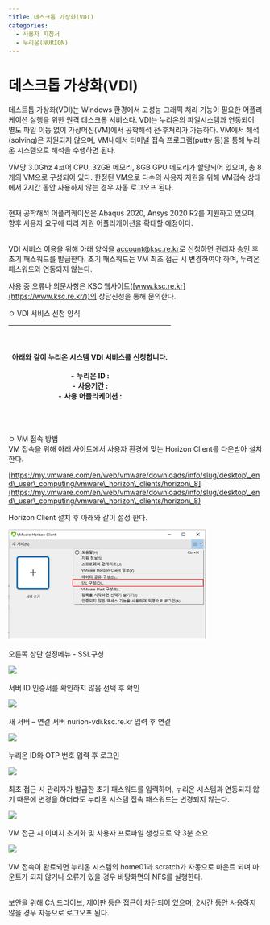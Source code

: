 ```yaml
---
title: 데스크톱 가상화(VDI)
categories:
  - 사용자 지침서
  - 누리온(NURION)
---
```


# 데스크톱 가상화(VDI)

데스트톱 가상화(VDI)는 Windows 환경에서 고성능 그래픽 처리 기능이 필요한 어플리케이션 실행을 위한 원격 데스크톱 서비스다. VDI는 누리온의 파일시스템과 연동되어 별도 파일 이동 없이 가상머신(VM)에서 공학해석 전·후처리가 가능하다. VM에서 해석(solving)은 지원되지 않으며, VM내에서 터미널 접속 프로그램(putty 등)을 통해 누리온 시스템으로 해석을 수행하면 된다.

&#x20;

&#x20;VM당 3.0Ghz 4코어 CPU, 32GB 메모리, 8GB GPU 메모리가 할당되어 있으며, 총 8개의 VM으로 구성되어 있다. 한정된 VM으로 다수의 사용자 지원을 위해 VM접속 상태에서 2시간 동안 사용하지 않는 경우 자동 로그오프 된다.&#x20;

\
&#x20;현재 공학해석 어플리케이션은 Abaqus 2020, Ansys 2020 R2를 지원하고 있으며, 향후 사용자 요구에 따라 지원 어플리케이션을 확대할 예정이다.&#x20;

\
&#x20;VDI 서비스 이용을 위해 아래 양식을 [account@ksc.re.kr](http://account@ksc.re.kr/)로 신청하면 관리자 승인 후 초기 패스워드를 발급한다. 초기 패스워드는 VM 최초 접근 시 변경하여야 하며, 누리온 패스워드와 연동되지 않는다.

&#x20;

&#x20;사용 중 오류나 의문사항은 KSC 웹사이트([www.ksc.re.kr](https://www.ksc.re.kr/))의 상담신청을 통해 문의한다.

&#x20;

&#x20; ㅇ VDI 서비스 신청 양식

| <p><br><br>  아래와 같이 누리온 시스템 VDI 서비스를 신청합니다.<br><br>   - 누리온 ID :<br>   - 사용기간 :<br>   - 사용 어플리케이션 :<br><br><br></p> |
| ------------------------------------------------------------------------------------------------------------------- |

&#x20;

&#x20; ㅇ VM 접속 방법\
&#x20;VM 접속을 위해 아래 사이트에서 사용자 환경에 맞는 Horizon Client를 다운받아 설치한다.

[https://my.vmware.com/en/web/vmware/downloads/info/slug/desktop\_end\_user\_computing/vmware\_horizon\_clients/horizon\_8](https://my.vmware.com/en/web/vmware/downloads/info/slug/desktop\_end\_user\_computing/vmware\_horizon\_clients/horizon\_8)

&#x20;

&#x20;Horizon Client 설치 후 아래와 같이 설정 한다.

&#x20;

![VDI 접속 방법](<../../../.gitbook/assets/VDI 접속 방법.png>)

&#x20;오른쪽 상단 설정메뉴 - SSL구성

&#x20;

![](https://blog.kakaocdn.net/dn/b2YVtG/btqYB5PTAQt/MCkUZMpHHg3RoKnHI4HZc0/img.png)

&#x20;서버 ID 인증서를 확인하지 않음 선택 후 확인

&#x20;

![](https://blog.kakaocdn.net/dn/bnmUCe/btqYAsq3OVw/pPBhiKuHaRDIevDx6se2J0/img.png)

&#x20;새 서버 – 연결 서버 nurion-vdi.ksc.re.kr 입력 후 연결

&#x20;

![](https://blog.kakaocdn.net/dn/OrQYH/btqYusFvBRT/wB9uZD0HH4oaniyDKnsnj1/img.png)

&#x20;누리온 ID와 OTP 번호 입력 후 로그인

&#x20;

![](https://blog.kakaocdn.net/dn/o923B/btqYB5ClVrQ/KKOOxMLnWI8wCo4TqJ9wP1/img.png)

&#x20;최초 접근 시 관리자가 발급한 초기 패스워드를 입력하며, 누리온 시스템과 연동되지 않기 때문에 변경을 하더라도 누리온 시스템 접속 패스워드는 변경되지 않는다.

&#x20;

![](https://blog.kakaocdn.net/dn/pf4pV/btqYE8eg2ch/qBvdIsUo1fA1iWwFAFX2bk/img.png)

&#x20;VM 접근 시 이미지 초기화 및 사용자 프로파일 생성으로 약 3분 소요

&#x20;

![](https://blog.kakaocdn.net/dn/ooqCE/btqYB5vDjrd/yi5b09uo1Boz7YjgT9qKl1/img.png)

&#x20;VM 접속이 완료되면 누리온 시스템의 home01과 scratch가 자동으로 마운트 되며 마운트가 되지 않거나 오류가 있을 경우 바탕화면의 NFS를 실행한다.

\
&#x20;보안을 위해 C:\ 드라이브, 제어판 등은 접근이 차단되어 있으며, 2시간 동안 사용하지 않을 경우 자동으로 로그오프 된다.
